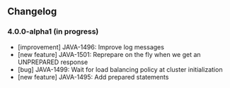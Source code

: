 ## Changelog

<!-- Note: contrary to 3.x, insert new entries *first* in their section -->

### 4.0.0-alpha1 (in progress)

- [improvement] JAVA-1496: Improve log messages
- [new feature] JAVA-1501: Reprepare on the fly when we get an UNPREPARED response
- [bug] JAVA-1499: Wait for load balancing policy at cluster initialization
- [new feature] JAVA-1495: Add prepared statements